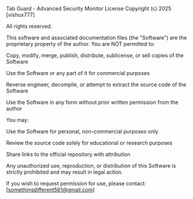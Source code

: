 Tab Guard - Advanced Security Monitor License
Copyright (c) 2025 [vishux777]

All rights reserved.

This software and associated documentation files (the "Software") are the proprietary property of the author. You are NOT permitted to:

Copy, modify, merge, publish, distribute, sublicense, or sell copies of the Software

Use the Software or any part of it for commercial purposes

Reverse engineer, decompile, or attempt to extract the source code of the Software

Use the Software in any form without prior written permission from the author

You may:

Use the Software for personal, non-commercial purposes only

Review the source code solely for educational or research purposes

Share links to the official repository with attribution

Any unauthorized use, reproduction, or distribution of this Software is strictly prohibited and may result in legal action.

If you wish to request permission for use, please contact: [somethingdifferent561@gmail.com]